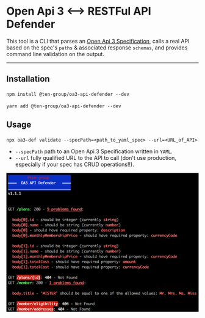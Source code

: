 # Open Api 3 <--> RESTFul API Defender

This tool is a CLI that parses an [Open Api 3 Specification](https://swagger.io/specification/), calls a real API based on the spec's `paths` & associated response `schemas`, and provides command line validation on the output.

___

## Installation

`npm install @ten-group/oa3-api-defender --dev`

`yarn add @ten-group/oa3-api-defender --dev`

## Usage

`npx oa3-def validate --specPath=<path_to_yaml_spec> --url=<URL_of_API>`

- `--specPath` path to an Open Api 3 Specification written in `YAML`.
- `--url` fully qualified URL to the API to call (don't use production, especially if your spec has CRUD operations!!).

![Alt text](docs/example_output.png?raw=true "CLI Output")
